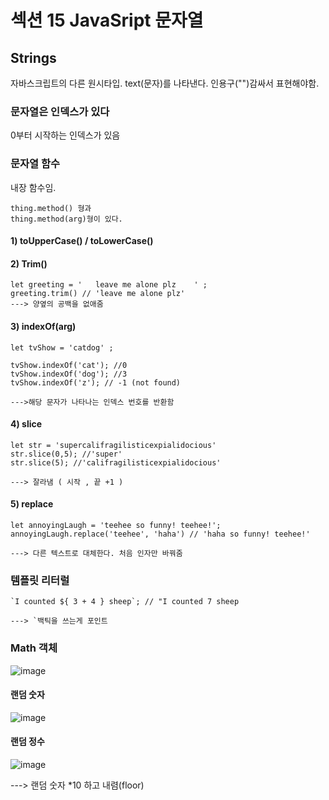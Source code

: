 <h1> 섹션 15 JavaSript 문자열 </h1>

<h2> Strings </h2>

자바스크립트의 다른 원시타입. text(문자)를 나타낸다. 인용구("")감싸서 표현해야함. 

<h3> 문자열은 인덱스가 있다 </h3>

0부터 시작하는 인덱스가 있음


<h3> 문자열 함수 </h3>
내장 함수임. 

```
thing.method() 형과
thing.method(arg)형이 있다. 

```

<h4> 1)  toUpperCase() / toLowerCase() </h4>

<h4> 2) Trim() </h4>

```
let greeting = '   leave me alone plz    ' ; 
greeting.trim() // 'leave me alone plz'
---> 양옆의 공백을 없애줌 
```

<h4> 3) indexOf(arg) </h4>

```
let tvShow = 'catdog' ;

tvShow.indexOf('cat'); //0
tvShow.indexOf('dog'); //3
tvShow.indexOf('z'); // -1 (not found)

--->해당 문자가 나타나는 인덱스 번호를 반환함

```



<h4> 4) slice </h4>

```
let str = 'supercalifragilisticexpialidocious'
str.slice(0,5); //'super'
str.slice(5); //'califragilisticexpialidocious'

---> 잘라냄 ( 시작 , 끝 +1 ) 
```


<h4> 5) replace </h4>

```
let annoyingLaugh = 'teehee so funny! teehee!';
annoyingLaugh.replace('teehee', 'haha') // 'haha so funny! teehee!'

---> 다른 텍스트로 대체한다. 처음 인자만 바꿔줌 

```

<h3> 템플릿 리터럴 </h3>

```
`I counted ${ 3 + 4 } sheep`; // "I counted 7 sheep

---> `백틱을 쓰는게 포인트 

```

<h3> Math 객체 </h3>

![image](https://user-images.githubusercontent.com/70703716/180371587-265a2724-7ae8-4606-a2c3-59fcd6b49e53.png)


<h4> 랜덤 숫자 </h4>

![image](https://user-images.githubusercontent.com/70703716/180371663-fe3aa2e5-c7c9-4d7d-ba80-f43cff4b9964.png)
<br>
<h4> 랜덤 정수 </h4>

![image](https://user-images.githubusercontent.com/70703716/180371697-94beaf2e-4b6e-4e6b-b353-913e41e56480.png)

---> 랜덤 숫자 *10 하고 내렴(floor)

